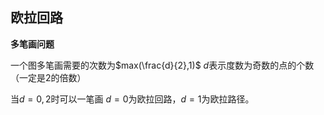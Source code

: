 ## 欧拉回路

















**多笔画问题**

一个图多笔画需要的次数为$max(\frac{d}{2},1)$    $d$表示度数为奇数的点的个数  （一定是2的倍数）

当$d=0,2$时可以一笔画           $d=0$为欧拉回路，$d=1$为欧拉路径。

